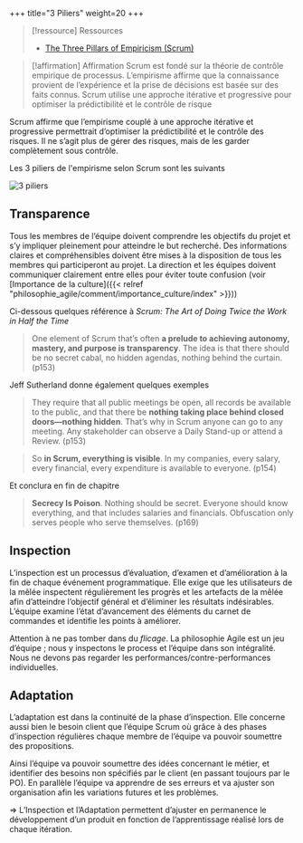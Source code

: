 +++
title="3 Piliers"
weight=20
+++
> [!ressource] Ressources
> - [The Three Pillars of Empiricism (Scrum)](https://www.scrum.org/resources/blog/three-pillars-empiricism-scrum)


> [!affirmation] Affirmation
>  Scrum est fondé sur la théorie de contrôle empirique de processus. L’empirisme affirme
>  que la connaissance provient de l’expérience et la prise de décisions est basée sur des faits
>  connus. Scrum utilise une approche itérative et progressive pour optimiser la prédictibilité
>  et le contrôle de risque

Scrum affirme que l’empirisme couplé à une approche itérative et progressive permettrait
d’optimiser la prédictibilité et le contrôle des risques. Il ne s’agit plus de gérer des risques,
mais de les garder complètement sous contrôle.

Les 3 piliers de l'empirisme selon Scrum sont les suivants

![3 piliers](3piliers.png)

## Transparence
Tous les membres de l’équipe doivent comprendre les objectifs du projet et s’y impliquer pleinement pour atteindre le but recherché. Des informations claires et compréhensibles doivent
être mises à la disposition de tous les membres qui participeront au projet. La direction et les
équipes doivent communiquer clairement entre elles pour éviter toute confusion (voir [Importance de la culture]({{< relref "philosophie_agile/comment/importance_culture/index" >}}))

Ci-dessous quelques référence à *Scrum: The Art of Doing Twice the Work in Half the Time*

> One element of Scrum that’s often **a prelude to achieving autonomy, mastery, and purpose is transparency**. The idea is that there should be no secret cabal, no hidden agendas, nothing behind the curtain. (p153)

Jeff Sutherland donne également quelques exemples

> They require that all public meetings be open, all records be available to the public, and that there be **nothing taking place behind closed doors—nothing hidden**. That’s why in Scrum anyone can go to any meeting. Any stakeholder can observe a Daily Stand-up or attend a Review. (p153)

> So **in Scrum, everything is visible**. In my companies, every salary, every financial, every expenditure is available to everyone. (p154)

Et conclura en fin de chapitre

> **Secrecy Is Poison**. Nothing should be secret. Everyone should know everything, and that includes salaries and financials. Obfuscation only serves people who serve themselves. (p169)

## Inspection
L’inspection est un processus d’évaluation, d’examen et d’amélioration à la fin de chaque
événement programmatique. Elle exige que les utilisateurs de la mêlée inspectent régulièrement les progrès et les artefacts de la mêlée afin d’atteindre l’objectif général et d’éliminer
les résultats indésirables. L’équipe examine l’état d’avancement des éléments du carnet de
commandes et identifie les points à améliorer.

Attention à ne pas tomber dans du *flicage*. La philosophie Agile est un jeu d’équipe ; nous
y inspectons le process et l’équipe dans son intégralité. Nous ne devons pas regarder les
performances/contre-performances individuelles.

## Adaptation
L’adaptation est dans la continuité de la phase d’inspection. Elle concerne aussi bien le besoin
client que l’équipe Scrum où grâce à des phases d’inspection régulières chaque membre de
l’équipe va pouvoir soumettre des propositions.

Ainsi l’équipe va pouvoir soumettre des idées concernant le métier, et identifier des besoins
non spécifiés par le client (en passant toujours par le PO). En parallèle l’équipe va apprendre
de ses erreurs et va ajuster son organisation afin les variations futures et les problèmes.

⇒ L’Inspection et l’Adaptation permettent d’ajuster en permanence le développement d’un
produit en fonction de l’apprentissage réalisé lors de chaque itération.
